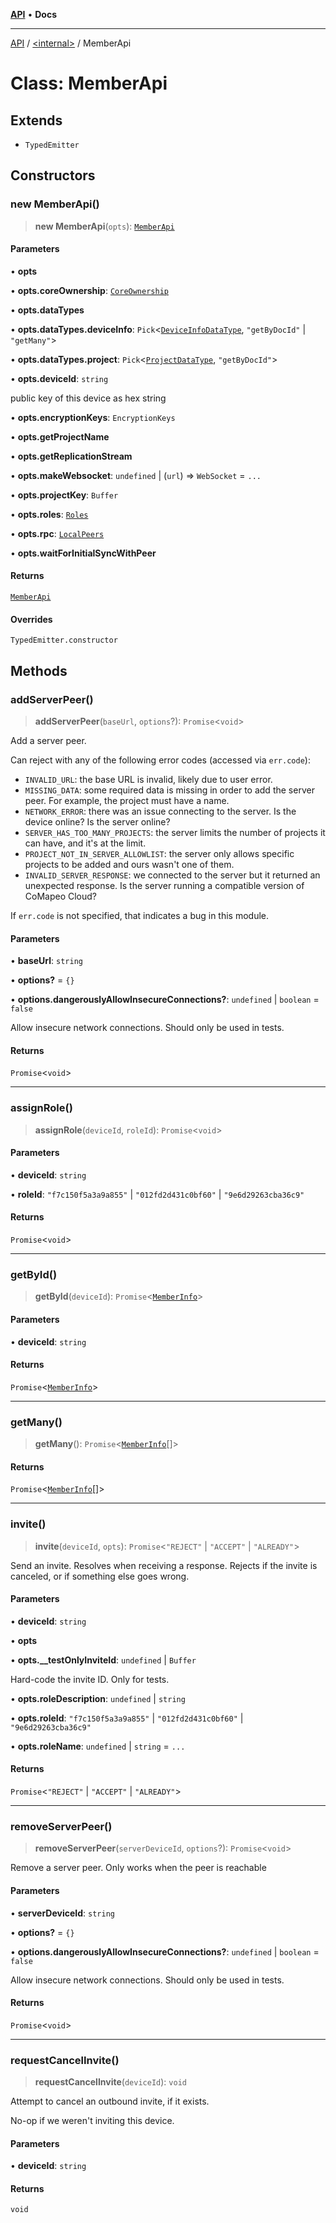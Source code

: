 [**API**](../../README.md) • **Docs**

***

[API](../../README.md) / [\<internal\>](../README.md) / MemberApi

# Class: MemberApi

## Extends

- `TypedEmitter`

## Constructors

### new MemberApi()

> **new MemberApi**(`opts`): [`MemberApi`](MemberApi.md)

#### Parameters

• **opts**

• **opts.coreOwnership**: [`CoreOwnership`](CoreOwnership.md)

• **opts.dataTypes**

• **opts.dataTypes.deviceInfo**: `Pick`\<[`DeviceInfoDataType`](../type-aliases/DeviceInfoDataType.md), `"getByDocId"` \| `"getMany"`\>

• **opts.dataTypes.project**: `Pick`\<[`ProjectDataType`](../type-aliases/ProjectDataType.md), `"getByDocId"`\>

• **opts.deviceId**: `string`

public key of this device as hex string

• **opts.encryptionKeys**: `EncryptionKeys`

• **opts.getProjectName**

• **opts.getReplicationStream**

• **opts.makeWebsocket**: `undefined` \| (`url`) => `WebSocket` = `...`

• **opts.projectKey**: `Buffer`

• **opts.roles**: [`Roles`](Roles.md)

• **opts.rpc**: [`LocalPeers`](LocalPeers.md)

• **opts.waitForInitialSyncWithPeer**

#### Returns

[`MemberApi`](MemberApi.md)

#### Overrides

`TypedEmitter.constructor`

## Methods

### addServerPeer()

> **addServerPeer**(`baseUrl`, `options`?): `Promise`\<`void`\>

Add a server peer.

Can reject with any of the following error codes (accessed via `err.code`):

- `INVALID_URL`: the base URL is invalid, likely due to user error.
- `MISSING_DATA`: some required data is missing in order to add the server
  peer. For example, the project must have a name.
- `NETWORK_ERROR`: there was an issue connecting to the server. Is the
  device online? Is the server online?
- `SERVER_HAS_TOO_MANY_PROJECTS`: the server limits the number of projects
  it can have, and it's at the limit.
- `PROJECT_NOT_IN_SERVER_ALLOWLIST`: the server only allows specific
  projects to be added and ours wasn't one of them.
- `INVALID_SERVER_RESPONSE`: we connected to the server but it returned
  an unexpected response. Is the server running a compatible version of
  CoMapeo Cloud?

If `err.code` is not specified, that indicates a bug in this module.

#### Parameters

• **baseUrl**: `string`

• **options?** = `{}`

• **options.dangerouslyAllowInsecureConnections?**: `undefined` \| `boolean` = `false`

Allow insecure network connections. Should only be used in tests.

#### Returns

`Promise`\<`void`\>

***

### assignRole()

> **assignRole**(`deviceId`, `roleId`): `Promise`\<`void`\>

#### Parameters

• **deviceId**: `string`

• **roleId**: `"f7c150f5a3a9a855"` \| `"012fd2d431c0bf60"` \| `"9e6d29263cba36c9"`

#### Returns

`Promise`\<`void`\>

***

### getById()

> **getById**(`deviceId`): `Promise`\<[`MemberInfo`](../interfaces/MemberInfo.md)\>

#### Parameters

• **deviceId**: `string`

#### Returns

`Promise`\<[`MemberInfo`](../interfaces/MemberInfo.md)\>

***

### getMany()

> **getMany**(): `Promise`\<[`MemberInfo`](../interfaces/MemberInfo.md)[]\>

#### Returns

`Promise`\<[`MemberInfo`](../interfaces/MemberInfo.md)[]\>

***

### invite()

> **invite**(`deviceId`, `opts`): `Promise`\<`"REJECT"` \| `"ACCEPT"` \| `"ALREADY"`\>

Send an invite. Resolves when receiving a response. Rejects if the invite
is canceled, or if something else goes wrong.

#### Parameters

• **deviceId**: `string`

• **opts**

• **opts.\_\_testOnlyInviteId**: `undefined` \| `Buffer`

Hard-code the invite ID. Only for tests.

• **opts.roleDescription**: `undefined` \| `string`

• **opts.roleId**: `"f7c150f5a3a9a855"` \| `"012fd2d431c0bf60"` \| `"9e6d29263cba36c9"`

• **opts.roleName**: `undefined` \| `string` = `...`

#### Returns

`Promise`\<`"REJECT"` \| `"ACCEPT"` \| `"ALREADY"`\>

***

### removeServerPeer()

> **removeServerPeer**(`serverDeviceId`, `options`?): `Promise`\<`void`\>

Remove a server peer. Only works when the peer is reachable

#### Parameters

• **serverDeviceId**: `string`

• **options?** = `{}`

• **options.dangerouslyAllowInsecureConnections?**: `undefined` \| `boolean` = `false`

Allow insecure network connections. Should only be used in tests.

#### Returns

`Promise`\<`void`\>

***

### requestCancelInvite()

> **requestCancelInvite**(`deviceId`): `void`

Attempt to cancel an outbound invite, if it exists.

No-op if we weren't inviting this device.

#### Parameters

• **deviceId**: `string`

#### Returns

`void`

